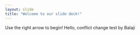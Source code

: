 ```yaml
---
layout: slide
title: "Welcome to our slide deck!"
---
```


Use the right arrow to begin! Hello, conflict change test by Balaji
